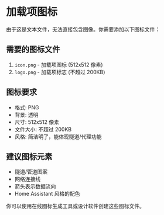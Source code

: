 # 加载项图标

由于这是文本文件，无法直接包含图像。你需要添加以下图标文件：

## 需要的图标文件

1. `icon.png` - 加载项图标 (512x512 像素)
2. `logo.png` - 加载项标志 (不超过 200KB)

## 图标要求

- 格式: PNG
- 背景: 透明
- 尺寸: 512x512 像素
- 文件大小: 不超过 200KB
- 风格: 简洁明了，能体现隧道/代理功能

## 建议图标元素

- 隧道/管道图案
- 网络连接线
- 箭头表示数据流向
- Home Assistant 风格的配色

你可以使用在线图标生成工具或设计软件创建这些图标文件。
